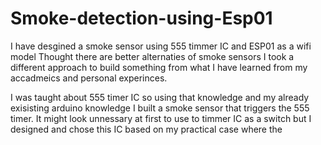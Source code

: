 # Smoke-detection-using-Esp01

I have desgined a smoke sensor using 555 timmer IC and ESP01 as a wifi model
Thought there are better alternaties of smoke sensors
I took a different approach to build something from what I have learned from my accadmeics and personal experinces.

I was taught about 555 timer IC so using that knowledge and my already exisisting arduino knowledge I built a smoke sensor that triggers the 555 timer. 
It might look unnessary at first to use to timmer IC as a switch but I designed and chose this IC based on my practical case where the 
